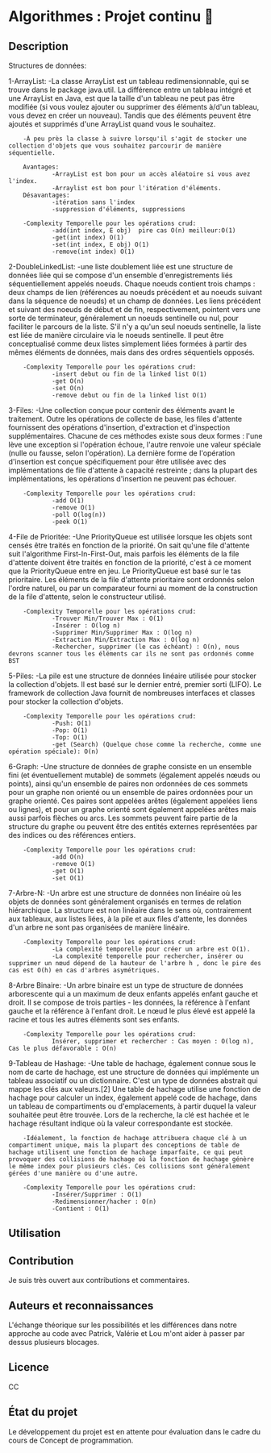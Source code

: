 # Algorithmes : Projet continu :round_pushpin:

[comment]: # (Définir un nom de projet qui explique sommairement ce dernier.)

[comment]: # (Je vais utiliser le code [comment]: #  pour ajouter des commentaires dans mes readme qui fonctionneront sur plusieurs plateforme mettant en forme le markdown)

[comment]: # (Source: https://stackoverflow.com/questions/4823468/comments-in-markdown)

[comment]: # (Utilisateur: Nick Volynkin)

## Description

[comment]: # (Il faut expliquer ce que le projet fait exactement. Il faut décrire le contexte du projet ainsi qu’offrir des ressources externes pour les termes pouvant être moins connus par les visiteurs. Si jamais ce projet est une solution alternative à un autre, il est important de le mentionner dans cette section.)
Structures de données:

1-ArrayList:
        -La classe ArrayList est un tableau redimensionnable, qui se trouve dans le package java.util.
        La différence entre un tableau intégré et une ArrayList en Java, est que la taille d'un tableau ne peut pas être modifiée (si vous voulez ajouter ou supprimer des éléments à/d'un tableau, vous devez en créer un nouveau). Tandis que des éléments peuvent être ajoutés et supprimés d'une ArrayList quand vous le souhaitez.

        -À peu près la classe à suivre lorsqu'il s'agit de stocker une collection d'objets que vous souhaitez parcourir de manière séquentielle.
        
        Avantages:
                -ArrayList est bon pour un accès aléatoire si vous avez l'index.
                -Arraylist est bon pour l'itération d'éléments.
        Désavantages:
                -itération sans l'index
                -suppression d'éléments, suppressions

        -Complexity Temporelle pour les opérations crud:
                -add(int index, E obj)  pire cas O(n) meilleur:O(1)
                -get(int index) O(1)
                -set(int index, E obj) O(1)
                -remove(int index) O(1)

2-DoubleLinkedList:
        -une liste doublement liée est une structure de données liée qui se compose d'un ensemble d'enregistrements liés séquentiellement appelés noeuds. Chaque noeuds contient trois champs : deux champs de lien (références au noeuds précédent et au noeuds suivant dans la séquence de noeuds) et un champ de données. Les liens précédent et suivant des noeuds de début et de fin, respectivement, pointent vers une sorte de terminateur, généralement un noeuds sentinelle ou nul, pour faciliter le parcours de la liste. S'il n'y a qu'un seul noeuds sentinelle, la liste est liée de manière circulaire via le noeuds sentinelle. Il peut être conceptualisé comme deux listes simplement liées formées à partir des mêmes éléments de données, mais dans des ordres séquentiels opposés.

        -Complexity Temporelle pour les opérations crud:
                -insert debut ou fin de la linked list O(1)
                -get O(n)
                -set O(n)
                -remove debut ou fin de la linked list O(1)

3-Files:
        -Une collection conçue pour contenir des éléments avant le traitement. Outre les opérations de collecte de base, les files d'attente fournissent des opérations d'insertion, d'extraction et d'inspection supplémentaires. Chacune de ces méthodes existe sous deux formes : l'une lève une exception si l'opération échoue, l'autre renvoie une valeur spéciale (nulle ou fausse, selon l'opération). La dernière forme de l'opération d'insertion est conçue spécifiquement pour être utilisée avec des implémentations de file d'attente à capacité restreinte ; dans la plupart des implémentations, les opérations d'insertion ne peuvent pas échouer.
        
        -Complexity Temporelle pour les opérations crud:
                -add O(1)
                -remove O(1)
                -poll O(log(n))
                -peek O(1)


4-File de Prioritée:
        -Une PriorityQueue est utilisée lorsque les objets sont censés être traités en fonction de la priorité. On sait qu'une file d'attente suit l'algorithme First-In-First-Out, mais parfois les éléments de la file d'attente doivent être traités en fonction de la priorité, c'est à ce moment que la PriorityQueue entre en jeu.
        Le PriorityQueue est basé sur le tas prioritaire. Les éléments de la file d'attente prioritaire sont ordonnés selon l'ordre naturel, ou par un comparateur fourni au moment de la construction de la file d'attente, selon le constructeur utilisé.

        -Complexity Temporelle pour les opérations crud:
                -Trouver Min/Trouver Max : O(1)
                -Insérer : O(log n)
                -Supprimer Min/Supprimer Max : O(log n)
                -Extraction Min/Extraction Max : O(log n)
                -Rechercher, supprimer (le cas échéant) : O(n), nous devrons scanner tous les éléments car ils ne sont pas ordonnés comme BST

5-Piles:
        -La pile est une structure de données linéaire utilisée pour stocker la collection d'objets. Il est basé sur le dernier entré, premier sorti (LIFO). Le framework de collection Java fournit de nombreuses interfaces et classes pour stocker la collection d'objets.

        -Complexity Temporelle pour les opérations crud:
                -Push: O(1)
                -Pop: O(1)
                -Top: O(1)
                -get (Search) (Quelque chose comme la recherche, comme une opération spéciale): O(n)

6-Graph:
        -Une structure de données de graphe consiste en un ensemble fini (et éventuellement mutable) de sommets (également appelés nœuds ou points), ainsi qu'un ensemble de paires non ordonnées de ces sommets pour un graphe non orienté ou un ensemble de paires ordonnées pour un graphe orienté. Ces paires sont appelées arêtes (également appelées liens ou lignes), et pour un graphe orienté sont également appelées arêtes mais aussi parfois flèches ou arcs. Les sommets peuvent faire partie de la structure du graphe ou peuvent être des entités externes représentées par des indices ou des références entiers.

        -Complexity Temporelle pour les opérations crud:
                -add O(n) 
                -remove O(1)
                -get O(1)
                -set O(1)

7-Arbre-N:
        -Un arbre est une structure de données non linéaire où les objets de données sont généralement organisés en termes de relation hiérarchique. La structure est non linéaire dans le sens où, contrairement aux tableaux, aux listes liées, à la pile et aux files d'attente, les données d'un arbre ne sont pas organisées de manière linéaire.

        -Complexity Temporelle pour les opérations crud:
                -La complexité temporelle pour créer un arbre est O(1).
                -La complexité temporelle pour rechercher, insérer ou supprimer un nœud dépend de la hauteur de l'arbre h , donc le pire des cas est O(h) en cas d'arbres asymétriques.

8-Arbre Binaire:
        -Un arbre binaire est un type de structure de données arborescente qui a un maximum de deux enfants appelés enfant gauche et droit. Il se compose de trois parties - les données, la référence à l'enfant gauche et la référence à l'enfant droit. Le nœud le plus élevé est appelé la racine et tous les autres éléments sont ses enfants.

        -Complexity Temporelle pour les opérations crud:
                Insérer, supprimer et rechercher : Cas moyen : O(log n), Cas le plus défavorable : O(n)

9-Tableau de Hashage:
        -Une table de hachage, également connue sous le nom de carte de hachage, est une structure de données qui implémente un tableau associatif ou un dictionnaire. C'est un type de données abstrait qui mappe les clés aux valeurs.[2] Une table de hachage utilise une fonction de hachage pour calculer un index, également appelé code de hachage, dans un tableau de compartiments ou d'emplacements, à partir duquel la valeur souhaitée peut être trouvée. Lors de la recherche, la clé est hachée et le hachage résultant indique où la valeur correspondante est stockée.

        -Idéalement, la fonction de hachage attribuera chaque clé à un compartiment unique, mais la plupart des conceptions de table de hachage utilisent une fonction de hachage imparfaite, ce qui peut provoquer des collisions de hachage où la fonction de hachage génère le même index pour plusieurs clés. Ces collisions sont généralement gérées d'une manière ou d'une autre.

        -Complexity Temporelle pour les opérations crud:
                -Insérer/Supprimer : O(1) 
                -Redimensionner/hacher : O(n)
                -Contient : O(1)

[comment]: # (## Aide visuelle)

[comment]: # (Tout dépendant du type de projet, il peut être fort intéressant d’ajouter des supports visuels en faciliter la compréhension.)


[comment]: # (## Installation)

[comment]: # (Si jamais le projet nécessite l’installation de logiciels ou bibliothèque supplémentaire, il est important de le préciser ici. De plus, il faut prendre en considération que les visiteurs risquent souvent d’être des personnes plus novices. Par conséquent, il est utile de bien décrire chaque étape de l’installation de ce matériel supplémentaire.)


## Utilisation
 

[comment]: # (## Support)

[comment]: # (Indiquez ici les endroits où les utilisateurs peuvent avoir accès à de l’aide : adresse de courriel, forum de discussion, etc.)


[comment]: # (## Feuille de route)

[comment]: # (Si jamais le projet est toujours en production, c’est une bonne idée de présenter une feuille de route qui indique les ajouts futurs.)

## Contribution

[comment]: # (Il est important de préciser si vous êtes ouverts à des contributions et les spécifications autour de ces dernières.)
Je suis très ouvert aux contributions et commentaires.

[comment]: # (Il est aussi utile de présenter les prérequis au développement du projet tel que des variables d’environnement à modifier ou l’exécution préalable de routines.)


## Auteurs et reconnaissances
L'échange théorique sur les possibilités et les différences dans notre approche au code avec Patrick, Valérie et Lou m'ont aider à passer par dessus plusieurs blocages.

[comment]: # (Il est important de reconnaître les personnes ayant contribué au projet, ainsi que de remercier les personnes ayant offert du support.)


## Licence
CC


## État du projet
Le développement du projet est en attente pour évaluation dans le cadre du cours de Concept de programmation.

